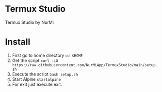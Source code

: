 # Termux Studio
Termux Studio by NurMi
# Install
1. First go to home directory `cd $HOME`
2. Get the script `curl -LO https://raw.githubusercontent.com/NurMiApp/TermuxStudio/main/setup.sh`
3. Execute the script `bash setup.sh`
4. Start Alpine `startalpine`
5. For exit just execute exit. 
